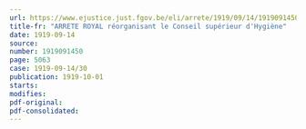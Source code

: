 ```yaml
---
url: https://www.ejustice.just.fgov.be/eli/arrete/1919/09/14/1919091450/justel
title-fr: "ARRETE ROYAL réorganisant le Conseil supérieur d'Hygiène"
date: 1919-09-14
source:
number: 1919091450
page: 5063
case: 1919-09-14/30
publication: 1919-10-01
starts:
modifies:
pdf-original:
pdf-consolidated:
---
```


